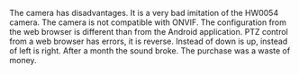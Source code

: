 The camera has disadvantages. 
It is a very bad imitation of the HW0054 camera. 
The camera is not compatible with ONVIF. 
The configuration from the web browser is different than from the Android application. 
PTZ control from a web browser has errors, it is reverse. Instead of down is up, instead of left is right. 
After a month the sound broke. 
The purchase was a waste of money. 
